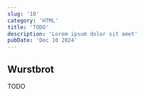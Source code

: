 ```yaml
---
slug: '10'
category: 'HTML'
title: 'TODO'
description: 'Lorem ipsum dolor sit amet'
pubDate: 'Dec 10 2024'
---
```




## Wurstbrot

TODO
